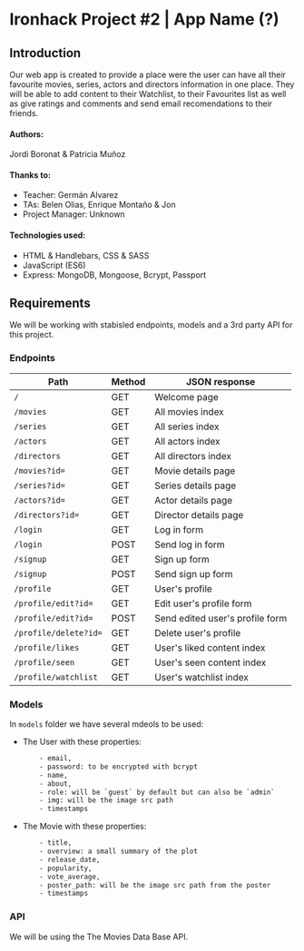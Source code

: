 <!-- ![logo_ironhack_blue 7](https://user-images.githubusercontent.com/23629340/40541063-a07a0a8a-601a-11e8-91b5-2f13e4e6b441.png) -->

# Ironhack Project #2 | App Name (?)

## Introduction

Our web app is created to provide a place were the user can have all their favourite movies, series, actors and directors information in one place. They will be able to add content to their Watchlist, to their Favourites list as well as give ratings and comments and send email recomendations to their friends.

#### Authors:

Jordi Boronat & Patricia Muñoz

#### Thanks to:

- Teacher: Germán Alvarez
- TAs: Belen Olias, Enrique Montaño & Jon
- Project Manager: Unknown

#### Technologies used:

- HTML & Handlebars, CSS & SASS
- JavaScript (ES6)
- Express:
    MongoDB, Mongoose, Bcrypt, Passport


## Requirements

We will be working with stabisled endpoints, models and a 3rd party API for this project.

### Endpoints

 | Path        | Method           | JSON response  |
  | ------------- | ------------- | ------------- |
  | `/`  | GET | Welcome page  |
  | `/movies` | GET | All movies index  |
  | `/series` | GET | All series index  |
  | `/actors` | GET | All actors index  |
  | `/directors` | GET | All directors index  |
  | `/movies?id=` | GET | Movie details page  |
  | `/series?id=` | GET | Series details page  |
  | `/actors?id=` | GET | Actor details page  |
  | `/directors?id=` | GET | Director details page  |
  | `/login` | GET | Log in form  |
  | `/login` | POST | Send log in form  |
  | `/signup` | GET | Sign up form  |
  | `/signup` | POST | Send sign up form  |
  | `/profile` | GET | User's profile  |
  | `/profile/edit?id=` | GET | Edit user's profile form  |
  | `/profile/edit?id=` | POST | Send edited user's profile form  |
  | `/profile/delete?id=` | GET | Delete user's profile  |
  | `/profile/likes` | GET | User's liked content index  |
  | `/profile/seen` | GET | User's seen content index  |
  | `/profile/watchlist` | GET | User's watchlist index  |


### Models

In `models` folder we have several mdeols to be used:

- The User with these properties:

    ```bash
        - email,
        - password: to be encrypted with bcrypt
        - name,
        - about,
        - role: will be `guest` by default but can also be `admin`
        - img: will be the image src path
        - timestamps
    ```

- The Movie with these properties:


    ```bash
        - title,
        - overview: a small summary of the plot
        - release_date,
        - popularity,
        - vote_average,
        - poster_path: will be the image src path from the poster
        - timestamps
    ```


### API

We will be using the The Movies Data Base API.